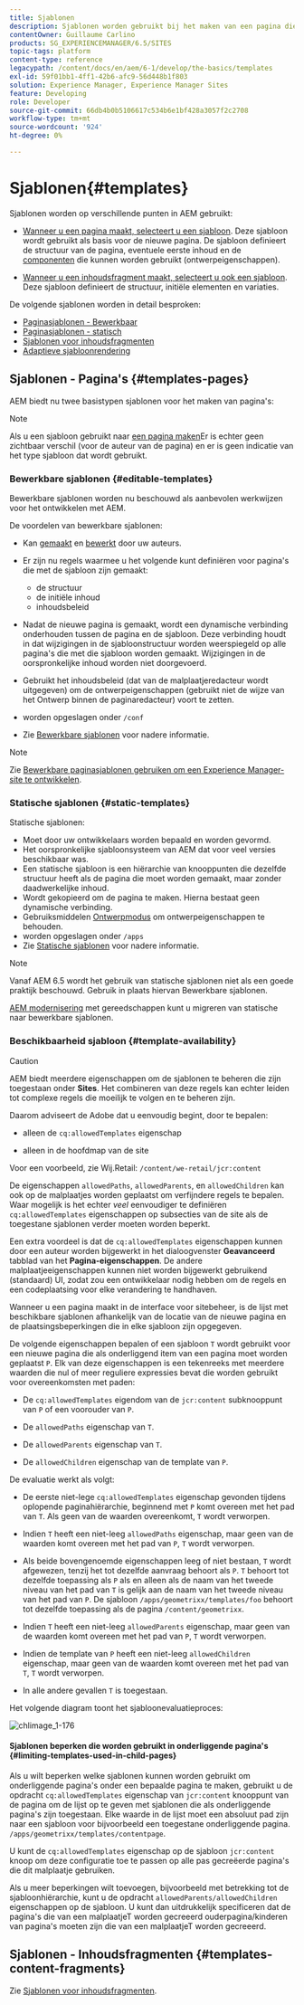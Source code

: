 ```yaml
---
title: Sjablonen
description: Sjablonen worden gebruikt bij het maken van een pagina die als basis voor de nieuwe pagina wordt gebruikt.
contentOwner: Guillaume Carlino
products: SG_EXPERIENCEMANAGER/6.5/SITES
topic-tags: platform
content-type: reference
legacypath: /content/docs/en/aem/6-1/develop/the-basics/templates
exl-id: 59f01bb1-4ff1-42b6-afc9-56d448b1f803
solution: Experience Manager, Experience Manager Sites
feature: Developing
role: Developer
source-git-commit: 66db4b0b5106617c534b6e1bf428a3057f2c2708
workflow-type: tm+mt
source-wordcount: '924'
ht-degree: 0%

---
```


# Sjablonen{#templates}

Sjablonen worden op verschillende punten in AEM gebruikt:

* [Wanneer u een pagina maakt, selecteert u een sjabloon](#templates-pages). Deze sjabloon wordt gebruikt als basis voor de nieuwe pagina. De sjabloon definieert de structuur van de pagina, eventuele eerste inhoud en de [componenten](/help/sites-authoring/default-components.md) die kunnen worden gebruikt (ontwerpeigenschappen).

* [Wanneer u een inhoudsfragment maakt, selecteert u ook een sjabloon](#templates-content-fragments). Deze sjabloon definieert de structuur, initiële elementen en variaties.

De volgende sjablonen worden in detail besproken:

* [Paginasjablonen - Bewerkbaar](/help/sites-developing/page-templates-editable.md)
* [Paginasjablonen - statisch](/help/sites-developing/page-templates-static.md)
* [Sjablonen voor inhoudsfragmenten](/help/sites-developing/content-fragment-templates.md)
* [Adaptieve sjabloonrendering](/help/sites-developing/templates-adaptive-rendering.md)

## Sjablonen - Pagina&#39;s {#templates-pages}

AEM biedt nu twee basistypen sjablonen voor het maken van pagina&#39;s:

>[!NOTE]
>
>Als u een sjabloon gebruikt naar [een pagina maken](/help/sites-authoring/managing-pages.md#creating-a-new-page)Er is echter geen zichtbaar verschil (voor de auteur van de pagina) en er is geen indicatie van het type sjabloon dat wordt gebruikt.

### Bewerkbare sjablonen {#editable-templates}

Bewerkbare sjablonen worden nu beschouwd als aanbevolen werkwijzen voor het ontwikkelen met AEM.

De voordelen van bewerkbare sjablonen:

* Kan [gemaakt](/help/sites-authoring/templates.md#creating-a-new-template-template-author) en [bewerkt](/help/sites-authoring/templates.md#editing-a-template-structure-template-author) door uw auteurs.

* Er zijn nu regels waarmee u het volgende kunt definiëren voor pagina&#39;s die met de sjabloon zijn gemaakt:

   * de structuur
   * de initiële inhoud
   * inhoudsbeleid

* Nadat de nieuwe pagina is gemaakt, wordt een dynamische verbinding onderhouden tussen de pagina en de sjabloon. Deze verbinding houdt in dat wijzigingen in de sjabloonstructuur worden weerspiegeld op alle pagina&#39;s die met die sjabloon worden gemaakt. Wijzigingen in de oorspronkelijke inhoud worden niet doorgevoerd.
* Gebruikt het inhoudsbeleid (dat van de malplaatjeredacteur wordt uitgegeven) om de ontwerpeigenschappen (gebruikt niet de wijze van het Ontwerp binnen de paginaredacteur) voort te zetten.
* worden opgeslagen onder `/conf`
* Zie [Bewerkbare sjablonen](/help/sites-developing/page-templates-editable.md) voor nadere informatie.

>[!NOTE]
>
>Zie [Bewerkbare paginasjablonen gebruiken om een Experience Manager-site te ontwikkelen](https://experienceleague.adobe.com/docs/experience-manager-learn/sites/page-authoring/template-editor-feature-video-use.html).

### Statische sjablonen {#static-templates}

Statische sjablonen:

* Moet door uw ontwikkelaars worden bepaald en worden gevormd.
* Het oorspronkelijke sjabloonsysteem van AEM dat voor veel versies beschikbaar was.
* Een statische sjabloon is een hiërarchie van knooppunten die dezelfde structuur heeft als de pagina die moet worden gemaakt, maar zonder daadwerkelijke inhoud.
* Wordt gekopieerd om de pagina te maken. Hierna bestaat geen dynamische verbinding.
* Gebruiksmiddelen [Ontwerpmodus](/help/sites-authoring/default-components-designmode.md) om ontwerpeigenschappen te behouden.
* worden opgeslagen onder `/apps`
* Zie [Statische sjablonen](/help/sites-developing/page-templates-static.md) voor nadere informatie.

>[!NOTE]
>
>Vanaf AEM 6.5 wordt het gebruik van statische sjablonen niet als een goede praktijk beschouwd. Gebruik in plaats hiervan Bewerkbare sjablonen.
>
>[AEM modernisering](modernization-tools.md) met gereedschappen kunt u migreren van statische naar bewerkbare sjablonen.

### Beschikbaarheid sjabloon {#template-availability}

>[!CAUTION]
>
>AEM biedt meerdere eigenschappen om de sjablonen te beheren die zijn toegestaan onder **Sites**. Het combineren van deze regels kan echter leiden tot complexe regels die moeilijk te volgen en te beheren zijn.
>
>Daarom adviseert de Adobe dat u eenvoudig begint, door te bepalen:
>
>* alleen de `cq:allowedTemplates` eigenschap
>
>* alleen in de hoofdmap van de site
>
>Voor een voorbeeld, zie Wij.Retail: `/content/we-retail/jcr:content`
>
>De eigenschappen `allowedPaths`, `allowedParents`, en `allowedChildren` kan ook op de malplaatjes worden geplaatst om verfijndere regels te bepalen. Waar mogelijk is het echter *veel* eenvoudiger te definiëren `cq:allowedTemplates` eigenschappen op subsecties van de site als de toegestane sjablonen verder moeten worden beperkt.
>
>Een extra voordeel is dat de `cq:allowedTemplates` eigenschappen kunnen door een auteur worden bijgewerkt in het dialoogvenster **Geavanceerd** tabblad van het **Pagina-eigenschappen**. De andere malplaatjeeigenschappen kunnen niet worden bijgewerkt gebruikend (standaard) UI, zodat zou een ontwikkelaar nodig hebben om de regels en een codeplaatsing voor elke verandering te handhaven.

Wanneer u een pagina maakt in de interface voor sitebeheer, is de lijst met beschikbare sjablonen afhankelijk van de locatie van de nieuwe pagina en de plaatsingsbeperkingen die in elke sjabloon zijn opgegeven.

De volgende eigenschappen bepalen of een sjabloon `T` wordt gebruikt voor een nieuwe pagina die als onderliggend item van een pagina moet worden geplaatst `P`. Elk van deze eigenschappen is een tekenreeks met meerdere waarden die nul of meer reguliere expressies bevat die worden gebruikt voor overeenkomsten met paden:

* De `cq:allowedTemplates` eigendom van de `jcr:content` subknooppunt van `P` of een voorouder van `P`.

* De `allowedPaths` eigenschap van `T`.

* De `allowedParents` eigenschap van `T`.

* De `allowedChildren` eigenschap van de template van `P`.

De evaluatie werkt als volgt:

* De eerste niet-lege `cq:allowedTemplates` eigenschap gevonden tijdens oplopende paginahiërarchie, beginnend met `P` komt overeen met het pad van `T`. Als geen van de waarden overeenkomt, `T` wordt verworpen.

* Indien `T` heeft een niet-leeg `allowedPaths` eigenschap, maar geen van de waarden komt overeen met het pad van `P`, `T` wordt verworpen.

* Als beide bovengenoemde eigenschappen leeg of niet bestaan, `T` wordt afgewezen, tenzij het tot dezelfde aanvraag behoort als `P`. `T` behoort tot dezelfde toepassing als `P` als en alleen als de naam van het tweede niveau van het pad van `T` is gelijk aan de naam van het tweede niveau van het pad van `P`. De sjabloon `/apps/geometrixx/templates/foo` behoort tot dezelfde toepassing als de pagina `/content/geometrixx`.

* Indien `T` heeft een niet-leeg `allowedParents` eigenschap, maar geen van de waarden komt overeen met het pad van `P`, `T` wordt verworpen.

* Indien de template van `P` heeft een niet-leeg `allowedChildren` eigenschap, maar geen van de waarden komt overeen met het pad van `T`, `T` wordt verworpen.

* In alle andere gevallen `T` is toegestaan.

Het volgende diagram toont het sjabloonevaluatieproces:

![chlimage_1-176](assets/chlimage_1-176.png)

#### Sjablonen beperken die worden gebruikt in onderliggende pagina&#39;s {#limiting-templates-used-in-child-pages}

Als u wilt beperken welke sjablonen kunnen worden gebruikt om onderliggende pagina&#39;s onder een bepaalde pagina te maken, gebruikt u de opdracht `cq:allowedTemplates` eigenschap van `jcr:content` knooppunt van de pagina om de lijst op te geven met sjablonen die als onderliggende pagina&#39;s zijn toegestaan. Elke waarde in de lijst moet een absoluut pad zijn naar een sjabloon voor bijvoorbeeld een toegestane onderliggende pagina. `/apps/geometrixx/templates/contentpage`.

U kunt de `cq:allowedTemplates` eigenschap op de sjabloon  `jcr:content` knoop om deze configuratie toe te passen op alle pas gecreëerde pagina&#39;s die dit malplaatje gebruiken.

Als u meer beperkingen wilt toevoegen, bijvoorbeeld met betrekking tot de sjabloonhiërarchie, kunt u de opdracht `allowedParents/allowedChildren` eigenschappen op de sjabloon. U kunt dan uitdrukkelijk specificeren dat de pagina&#39;s die van een malplaatjeT worden gecreeerd ouderpagina/kinderen van pagina&#39;s moeten zijn die van een malplaatjeT worden gecreeerd.

## Sjablonen - Inhoudsfragmenten {#templates-content-fragments}

Zie [Sjablonen voor inhoudsfragmenten](/help/sites-developing/content-fragment-templates.md).
